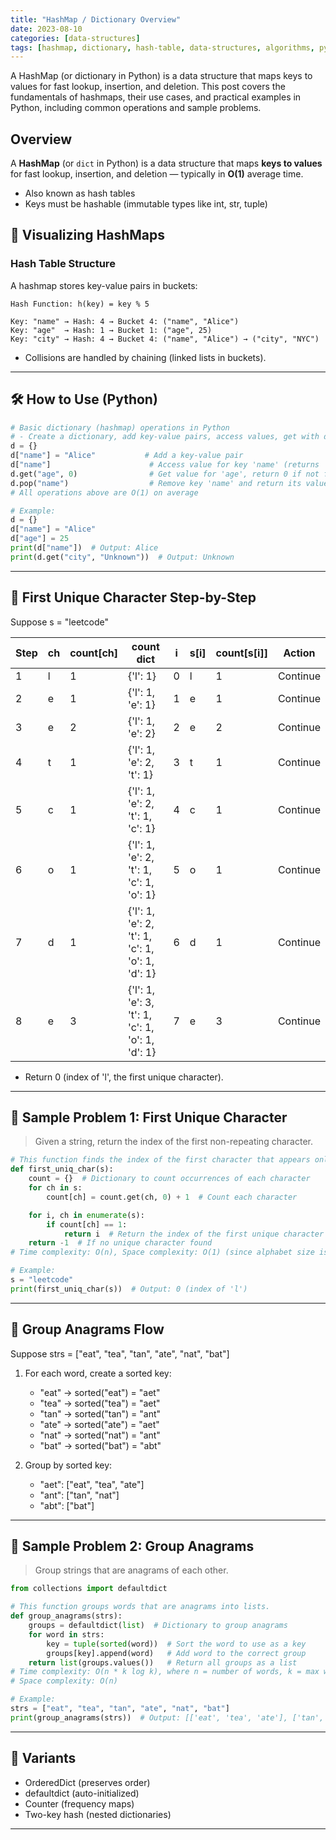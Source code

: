 ```yaml
---
title: "HashMap / Dictionary Overview"
date: 2023-08-10
categories: [data-structures]
tags: [hashmap, dictionary, hash-table, data-structures, algorithms, python, coding-interview, leetcode, tutorial, guide, programming, key-value, problem-solving, big-o, time-complexity]
---
```


A HashMap (or dictionary in Python) is a data structure that maps keys to values for fast lookup, insertion, and deletion. This post covers the fundamentals of hashmaps, their use cases, and practical examples in Python, including common operations and sample problems.

## Overview

A **HashMap** (or `dict` in Python) is a data structure that maps **keys to values** for fast lookup, insertion, and deletion — typically in **O(1)** average time.

- Also known as hash tables
- Keys must be hashable (immutable types like int, str, tuple)

## 🧩 Visualizing HashMaps

### Hash Table Structure

A hashmap stores key-value pairs in buckets:

```
Hash Function: h(key) = key % 5

Key: "name" → Hash: 4 → Bucket 4: ("name", "Alice")
Key: "age"  → Hash: 1 → Bucket 1: ("age", 25)
Key: "city" → Hash: 4 → Bucket 4: ("name", "Alice") → ("city", "NYC")
```

- Collisions are handled by chaining (linked lists in buckets).

---

## 🛠️ How to Use (Python)

```python
# Basic dictionary (hashmap) operations in Python
# - Create a dictionary, add key-value pairs, access values, get with default, remove by key
d = {}
d["name"] = "Alice"           # Add a key-value pair
d["name"]                      # Access value for key 'name' (returns 'Alice')
d.get("age", 0)                # Get value for 'age', return 0 if not found
d.pop("name")                  # Remove key 'name' and return its value
# All operations above are O(1) on average

# Example:
d = {}
d["name"] = "Alice"
d["age"] = 25
print(d["name"])  # Output: Alice
print(d.get("city", "Unknown"))  # Output: Unknown
```

---

## 🧩 First Unique Character Step-by-Step

Suppose s = "leetcode"

| Step | ch | count[ch] | count dict                    | i | s[i] | count[s[i]] | Action |
|------|----|-----------|-------------------------------|---|------|-------------|--------|
| 1    | l  | 1         | {'l': 1}                      | 0 | l    | 1           | Continue|
| 2    | e  | 1         | {'l': 1, 'e': 1}              | 1 | e    | 1           | Continue|
| 3    | e  | 2         | {'l': 1, 'e': 2}              | 2 | e    | 2           | Continue|
| 4    | t  | 1         | {'l': 1, 'e': 2, 't': 1}      | 3 | t    | 1           | Continue|
| 5    | c  | 1         | {'l': 1, 'e': 2, 't': 1, 'c': 1}| 4 | c | 1           | Continue|
| 6    | o  | 1         | {'l': 1, 'e': 2, 't': 1, 'c': 1, 'o': 1}| 5 | o | 1 | Continue|
| 7    | d  | 1         | {'l': 1, 'e': 2, 't': 1, 'c': 1, 'o': 1, 'd': 1}| 6 | d | 1 | Continue|
| 8    | e  | 3         | {'l': 1, 'e': 3, 't': 1, 'c': 1, 'o': 1, 'd': 1}| 7 | e | 3 | Continue|

- Return 0 (index of 'l', the first unique character).

---

## 📘 Sample Problem 1: First Unique Character

> Given a string, return the index of the first non-repeating character.

```python
# This function finds the index of the first character that appears only once in the string.
def first_uniq_char(s):
    count = {}  # Dictionary to count occurrences of each character
    for ch in s:
        count[ch] = count.get(ch, 0) + 1  # Count each character

    for i, ch in enumerate(s):
        if count[ch] == 1:
            return i  # Return the index of the first unique character
    return -1  # If no unique character found
# Time complexity: O(n), Space complexity: O(1) (since alphabet size is limited)

# Example:
s = "leetcode"
print(first_uniq_char(s))  # Output: 0 (index of 'l')
```

---

## 🧩 Group Anagrams Flow

Suppose strs = ["eat", "tea", "tan", "ate", "nat", "bat"]

1. For each word, create a sorted key:
   - "eat" → sorted("eat") = "aet"
   - "tea" → sorted("tea") = "aet"
   - "tan" → sorted("tan") = "ant"
   - "ate" → sorted("ate") = "aet"
   - "nat" → sorted("nat") = "ant"
   - "bat" → sorted("bat") = "abt"

2. Group by sorted key:
   - "aet": ["eat", "tea", "ate"]
   - "ant": ["tan", "nat"]
   - "abt": ["bat"]

---

## 📘 Sample Problem 2: Group Anagrams

> Group strings that are anagrams of each other.

```python
from collections import defaultdict

# This function groups words that are anagrams into lists.
def group_anagrams(strs):
    groups = defaultdict(list)  # Dictionary to group anagrams
    for word in strs:
        key = tuple(sorted(word))  # Sort the word to use as a key
        groups[key].append(word)   # Add word to the correct group
    return list(groups.values())   # Return all groups as a list
# Time complexity: O(n * k log k), where n = number of words, k = max word length
# Space complexity: O(n)

# Example:
strs = ["eat", "tea", "tan", "ate", "nat", "bat"]
print(group_anagrams(strs))  # Output: [['eat', 'tea', 'ate'], ['tan', 'nat'], ['bat']]
```

---

## 🔁 Variants

- OrderedDict (preserves order)
- defaultdict (auto-initialized)
- Counter (frequency maps)
- Two-key hash (nested dictionaries)

---

